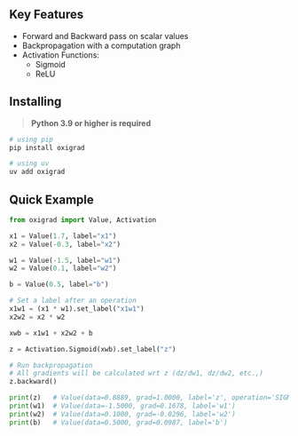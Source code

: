 ## Key Features
- Forward and Backward pass on scalar values
- Backpropagation with a computation graph
- Activation Functions:
    - Sigmoid
    - ReLU

## Installing
> **Python 3.9 or higher is required**
```bash
# using pip
pip install oxigrad

# using uv
uv add oxigrad
```

## Quick Example
```python
from oxigrad import Value, Activation

x1 = Value(1.7, label="x1")
x2 = Value(-0.3, label="x2")

w1 = Value(-1.5, label="w1")
w2 = Value(0.1, label="w2")

b = Value(0.5, label="b")

# Set a label after an operation
x1w1 = (x1 * w1).set_label("x1w1")
x2w2 = x2 * w2

xwb = x1w1 + x2w2 + b

z = Activation.Sigmoid(xwb).set_label("z")

# Run backpropagation
# All gradients will be calculated wrt z (dz/dw1, dz/dw2, etc.,)
z.backward()

print(z)   # Value(data=0.8889, grad=1.0000, label='z', operation='SIGMOID')
print(w1)  # Value(data=-1.5000, grad=0.1678, label='w1')
print(w2)  # Value(data=0.1000, grad=-0.0296, label='w2')
print(b)   # Value(data=0.5000, grad=0.0987, label='b')
```